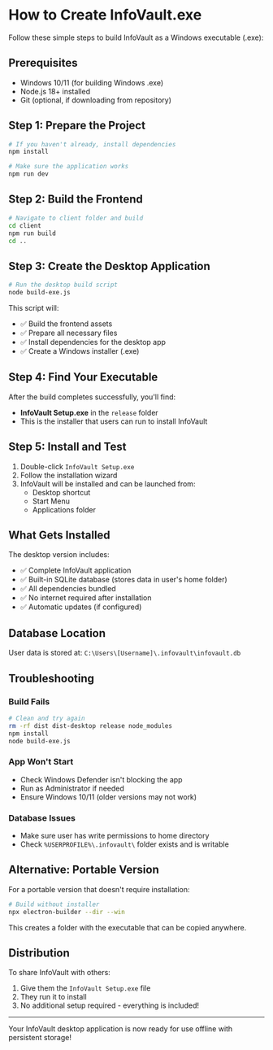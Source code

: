 # How to Create InfoVault.exe

Follow these simple steps to build InfoVault as a Windows executable (.exe):

## Prerequisites
- Windows 10/11 (for building Windows .exe)
- Node.js 18+ installed
- Git (optional, if downloading from repository)

## Step 1: Prepare the Project
```bash
# If you haven't already, install dependencies
npm install

# Make sure the application works
npm run dev
```

## Step 2: Build the Frontend
```bash
# Navigate to client folder and build
cd client
npm run build
cd ..
```

## Step 3: Create the Desktop Application
```bash
# Run the desktop build script
node build-exe.js
```

This script will:
- ✅ Build the frontend assets
- ✅ Prepare all necessary files
- ✅ Install dependencies for the desktop app
- ✅ Create a Windows installer (.exe)

## Step 4: Find Your Executable
After the build completes successfully, you'll find:
- **InfoVault Setup.exe** in the `release` folder
- This is the installer that users can run to install InfoVault

## Step 5: Install and Test
1. Double-click `InfoVault Setup.exe`
2. Follow the installation wizard
3. InfoVault will be installed and can be launched from:
   - Desktop shortcut
   - Start Menu
   - Applications folder

## What Gets Installed
The desktop version includes:
- ✅ Complete InfoVault application
- ✅ Built-in SQLite database (stores data in user's home folder)
- ✅ All dependencies bundled
- ✅ No internet required after installation
- ✅ Automatic updates (if configured)

## Database Location
User data is stored at: `C:\Users\[Username]\.infovault\infovault.db`

## Troubleshooting

### Build Fails
```bash
# Clean and try again
rm -rf dist dist-desktop release node_modules
npm install
node build-exe.js
```

### App Won't Start
- Check Windows Defender isn't blocking the app
- Run as Administrator if needed
- Ensure Windows 10/11 (older versions may not work)

### Database Issues
- Make sure user has write permissions to home directory
- Check `%USERPROFILE%\.infovault\` folder exists and is writable

## Alternative: Portable Version
For a portable version that doesn't require installation:
```bash
# Build without installer
npx electron-builder --dir --win
```

This creates a folder with the executable that can be copied anywhere.

## Distribution
To share InfoVault with others:
1. Give them the `InfoVault Setup.exe` file
2. They run it to install
3. No additional setup required - everything is included!

---

Your InfoVault desktop application is now ready for use offline with persistent storage!
